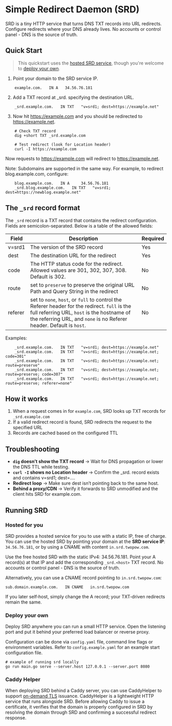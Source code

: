 # Simple Redirect Daemon (SRD)

SRD is a tiny HTTP service that turns DNS TXT records into URL redirects. Configure redirects where your DNS already lives. No accounts or control panel - DNS is the source of truth.

## Quick Start

> This quickstart uses the [hosted SRD service](#hosted-for-you), though you're welcome to [deploy your own](#deploy-your-own).

1. Point your domain to the SRD service IP.

```
    example.com.   IN A   34.56.76.181
```

2. Add a TXT record at _srd.<host> specifying the destination URL.

```
    _srd.example.com.   IN TXT   "v=srd1; dest=https://example.net"
```

3. Now hit https://example.com and you should be redirected to https://example.net.

```
    # Check TXT record
    dig +short TXT _srd.example.com

    # Test redirect (look for Location header)
    curl -I https://example.com
```

Now requests to https://example.com will redirect to https://example.net.

Note: Subdomains are supported in the same way. For example, to redirect blog.example.com, configure:

```
    blog.example.com.   IN A     34.56.76.181
    _srd.blog.example.com.   IN TXT   "v=srd1; dest=https://newblog.example.net"
```

## The `_srd` record format

The `_srd` record is a TXT record that contains the redirect configuration. Fields are semicolon-separated. Below is a table of the allowed fields:

| Field | Description | Required |
|-------|-------------|----------|
| v=srd1 | The version of the SRD record | Yes |
| dest | The destination URL for the redirect | Yes |
| code | The HTTP status code for the redirect. Allowed values are 301, 302, 307, 308. Default is 302. | No |
| route | set to `preserve` to preserve the original URL Path and Query String in the redirect | No |
| referer | set to `none`, `host`, or `full` to control the Referer header for the redirect. `full` is the full referring URL, `host` is the hostname of the referring URL, and `none` is no Referer header. Default is `host`. | No |

Examples:

```
    _srd.example.com.   IN TXT   "v=srd1; dest=https://example.net"
    _srd.example.com.   IN TXT   "v=srd1; dest=https://example.net; code=301"
    _srd.example.com.   IN TXT   "v=srd1; dest=https://example.net; route=preserve"
    _srd.example.com.   IN TXT   "v=srd1; dest=https://example.net; route=preserve; code=307"
    _srd.example.com.   IN TXT   "v=srd1; dest=https://example.net; route=preserve; referer=none"
```

## How it works

1. When a request comes in for `example.com`, SRD looks up TXT records for `_srd.example.com`
2. If a valid redirect record is found, SRD redirects the request to the specified URL
3. Records are cached based on the configured TTL

## Troubleshooting

- **`dig` doesn’t show the TXT record** → Wait for DNS propagation or lower the DNS TTL while testing.
- **`curl -I` shows no Location header** → Confirm the _srd.<host> record exists and contains v=srd1; dest=....
- **Redirect loop** → Make sure dest isn’t pointing back to the same host.
- **Behind a proxy/CDN** → Verify it forwards to SRD unmodified and the client hits SRD for example.com.

## Running SRD

### Hosted for you

SRD provides a hosted service for you to use with a static IP, free of charge. You can use the hosted SRD by pointing your domain at the **SRD service IP**: `34.56.76.181`, or by using a CNAME with content `in.srd.twopow.com`.

Use the free hosted SRD with the static IPv4: 34.56.76.181. Point your A record(s) at that IP and add the corresponding `_srd.<host>` TXT record. No accounts or control panel - DNS is the source of truth.

Alternatively, you can use a CNAME record pointing to `in.srd.twopow.com`:

```
sub.domain.example.com.   IN CNAME   in.srd.twopow.com
```

If you later self‑host, simply change the A record; your TXT‑driven redirects remain the same.

### Deploy your own

Deploy SRD anywhere you can run a small HTTP service. Open the listening port and put it behind your preferred load balancer or reverse proxy.

Configuration can be done via `config.yaml` file, command line flags or environment variables. Refer to `config.example.yaml` for an example start configuration file.

```
# example of running srd locally
go run main.go serve --server.host 127.0.0.1 --server.port 8080
```

### Caddy Helper

When deploying SRD behind a Caddy server, you can use CaddyHelper to support [on-demand TLS](https://caddyserver.com/docs/caddyfile/options#on-demand-tls) issuance. CaddyHelper is a lightweight HTTP service that runs alongside SRD. Before allowing Caddy to issue a certificate, it verifies that the domain is properly configured in SRD by resolving the domain through SRD and confirming a successful redirect response.

